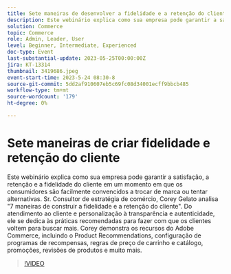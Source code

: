```yaml
---
title: Sete maneiras de desenvolver a fidelidade e a retenção do cliente
description: Este webinário explica como sua empresa pode garantir a satisfação, a retenção e a fidelidade do cliente em um momento em que os consumidores são facilmente convencidos a trocar de marca ou tentar alternativas. Sr. Consultor de estratégia de comércio, Corey Gelato analisa "7 maneiras de construir a fidelidade e a retenção do cliente". Do atendimento ao cliente e personalização à transparência e autenticidade, ele se dedica às práticas recomendadas para fazer com que os clientes voltem para buscar mais. Corey demonstra os recursos do Adobe Commerce, incluindo o Product Recommendations, configuração de programas de recompensas, regras de preço de carrinho e catálogo, promoções, revisões de produtos e muito mais.
solution: Commerce
topic: Commerce
role: Admin, Leader, User
level: Beginner, Intermediate, Experienced
doc-type: Event
last-substantial-update: 2023-05-25T00:00:00Z
jira: KT-13314
thumbnail: 3419686.jpeg
event-start-time: 2023-5-24 08:30-8
source-git-commit: 5dd2af910607eb5c69fc08d34001ecff9bbcb485
workflow-type: tm+mt
source-wordcount: '179'
ht-degree: 0%

---
```



# Sete maneiras de criar fidelidade e retenção do cliente

Este webinário explica como sua empresa pode garantir a satisfação, a retenção e a fidelidade do cliente em um momento em que os consumidores são facilmente convencidos a trocar de marca ou tentar alternativas. Sr. Consultor de estratégia de comércio, Corey Gelato analisa &quot;7 maneiras de construir a fidelidade e a retenção do cliente&quot;. Do atendimento ao cliente e personalização à transparência e autenticidade, ele se dedica às práticas recomendadas para fazer com que os clientes voltem para buscar mais. Corey demonstra os recursos do Adobe Commerce, incluindo o Product Recommendations, configuração de programas de recompensas, regras de preço de carrinho e catálogo, promoções, revisões de produtos e muito mais.

>[!VIDEO](https://video.tv.adobe.com/v/3419686/?learn=on)
